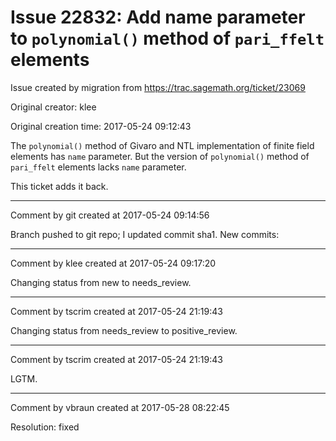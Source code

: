 # Issue 22832: Add name parameter to `polynomial()` method of `pari_ffelt` elements

Issue created by migration from https://trac.sagemath.org/ticket/23069

Original creator: klee

Original creation time: 2017-05-24 09:12:43

The `polynomial()` method of Givaro and NTL implementation of finite field elements has `name` parameter. But the version of `polynomial()` method of `pari_ffelt` elements lacks `name` parameter.

This ticket adds it back.


---

Comment by git created at 2017-05-24 09:14:56

Branch pushed to git repo; I updated commit sha1. New commits:


---

Comment by klee created at 2017-05-24 09:17:20

Changing status from new to needs_review.


---

Comment by tscrim created at 2017-05-24 21:19:43

Changing status from needs_review to positive_review.


---

Comment by tscrim created at 2017-05-24 21:19:43

LGTM.


---

Comment by vbraun created at 2017-05-28 08:22:45

Resolution: fixed
